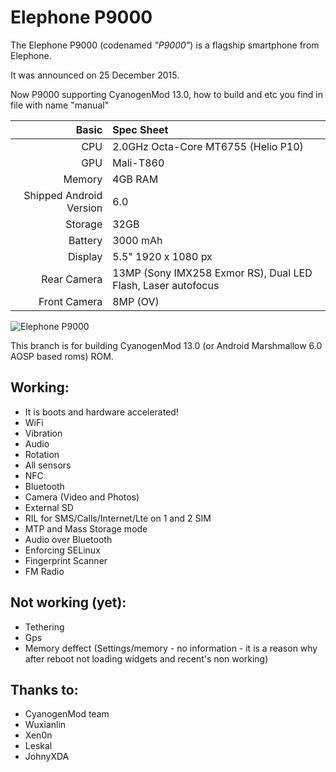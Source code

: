 Elephone P9000
==============

The Elephone P9000 (codenamed _"P9000"_) is a flagship smartphone from Elephone.

It was announced on 25 December 2015.

Now P9000 supporting CyanogenMod 13.0, how to build and etc you find in file with name "manual"

Basic   | Spec Sheet
-------:|:-------------------------
CPU     | 2.0GHz Octa-Core MT6755 (Helio P10)
GPU     | Mali-T860
Memory  | 4GB RAM
Shipped Android Version | 6.0
Storage | 32GB
Battery | 3000 mAh
Display | 5.5" 1920 x 1080 px
Rear Camera | 13MP (Sony IMX258 Exmor RS), Dual LED Flash, Laser autofocus
Front Camera | 8MP (OV)

![Elephone P9000](http://www.pixic.ru/i/p0Y19177m022b1u5.png "Elephone P9000 in black")

This branch is for building CyanogenMod 13.0 (or Android Marshmallow 6.0 AOSP based roms) ROM.

## Working:
 * It is boots and hardware accelerated!
 * WiFi
 * Vibration
 * Audio
 * Rotation
 * All sensors
 * NFC
 * Bluetooth
 * Camera (Video and Photos)
 * External SD
 * RIL for SMS/Calls/Internet/Lte on 1 and 2 SIM
 * MTP and Mass Storage mode
 * Audio over Bluetooth
 * Enforcing SELinux
 * Fingerprint Scanner
 * FM Radio

## Not working (yet):
 * Tethering
 * Gps
 * Memory deffect (Settings/memory - no information - it is a reason why after reboot not loading widgets and recent's non working)

## Thanks to:
 * CyanogenMod team
 * Wuxianlin
 * Xen0n
 * Leskal
 * JohnyXDA

